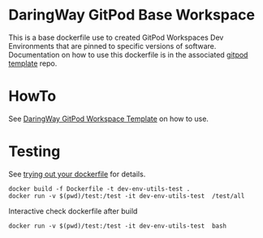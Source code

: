 # DaringWay GitPod Base Workspace

This is a base dockerfile use to created GitPod Workspaces Dev Environments that are pinned to specific versions of software.  Documentation on how to use this dockerfile is in the associated [gitpod template](https://github.com/daringway/gitpod-template) repo.

# HowTo 

See [DaringWay GitPod Workspace Template](https://github.com/daringway/gitpod-template) on how to use.

# Testing
See [trying out your dockerfile](https://www.gitpod.io/docs/config-docker) for details.
```
docker build -f Dockerfile -t dev-env-utils-test .
docker run -v $(pwd)/test:/test -it dev-env-utils-test  /test/all
```

Interactive check dockerfile after build
```
docker run -v $(pwd)/test:/test -it dev-env-utils-test  bash
```

